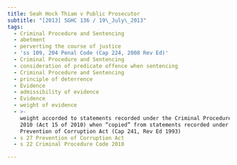 ```yaml
---
title: Seah Hock Thiam v Public Prosecutor
subtitle: "[2013] SGHC 136 / 19\_July\_2013"
tags:
  - Criminal Procedure and Sentencing
  - abetment
  - perverting the course of justice
  - 'ss 109, 204 Penal Code (Cap 224, 2008 Rev Ed)'
  - Criminal Procedure and Sentencing
  - consideration of predicate offence when sentencing
  - Criminal Procedure and Sentencing
  - principle of deterrence
  - Evidence
  - admissibility of evidence
  - Evidence
  - weight of evidence
  - >-
    weight accorded to statements recorded under the Criminal Procedure Code
    2010 (Act 15 of 2010) when “copied” from statements recorded under the
    Prevention of Corruption Act (Cap 241, Rev Ed 1993)
  - s 27 Prevention of Corruption Act
  - s 22 Criminal Procedure Code 2010

---
```


